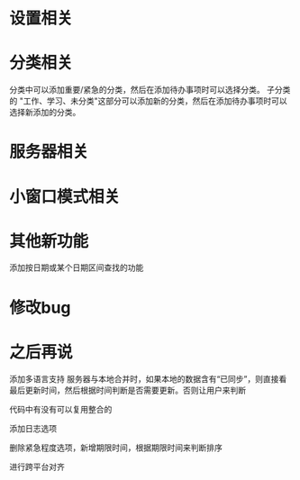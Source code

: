 # 设置相关


# 分类相关
分类中可以添加重要/紧急的分类，然后在添加待办事项时可以选择分类。
子分类的 "工作、学习、未分类"这部分可以添加新的分类，然后在添加待办事项时可以选择新添加的分类。

# 服务器相关

# 小窗口模式相关

# 其他新功能
添加按日期或某个日期区间查找的功能

# 修改bug


# 之后再说
添加多语言支持
服务器与本地合并时，如果本地的数据含有“已同步”，则直接看最后更新时间，然后根据时间判断是否需要更新。否则让用户来判断

代码中有没有可以复用整合的

添加日志选项

删除紧急程度选项，新增期限时间，根据期限时间来判断排序

进行跨平台对齐





